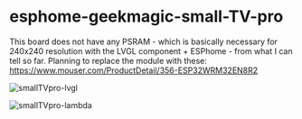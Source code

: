 # esphome-geekmagic-small-TV-pro

This board does not have any PSRAM - which is basically necessary for 240x240 resolution with the LVGL component + ESPhome - from what I can tell so far. Planning to replace the module with these: https://www.mouser.com/ProductDetail/356-ESP32WRM32EN8R2

![smallTVpro-lvgl](https://github.com/clowrey/esphome-geekmagic-small-TV-pro/assets/6935928/dac09d62-dfbb-40f6-a41d-26fb225005dc)

![smallTVpro-lambda](https://github.com/clowrey/esphome-geekmagic-small-TV-pro/assets/6935928/d775ecc8-17b4-4f8c-88b6-391e46f03dc1)
